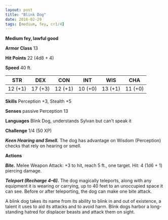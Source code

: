 ```yaml
---
layout: post
title: "Blink Dog"
date: 2016-02-29
tags: [medium, fey, cr1/4]
---
```


**Medium fey, lawful good**

**Armor Class** 13

**Hit Points** 22 (4d8 + 4)

**Speed** 40 ft.

|   STR   |   DEX   |   CON   |   INT   |   WIS   |   CHA   |
|:-----:|:-----:|:-----:|:-----:|:-----:|:-----:|
| 12 (+1) | 17 (+3) | 12 (+1) | 10 (+0) | 13 (+1) | 11 (+0) |

**Skills** Perception +3, Stealth +5 

**Senses** passive Perception 13 

**Languages** Blink Dog, understands Sylvan but can’t speak it 

**Challenge** 1/4 (50 XP)

***Keen Hearing and Smell.*** The dog has advantage on Wisdom (Perception) checks that rely on hearing or smell. 

**Actions** 

***Bite.*** Melee Weapon Attack: +3 to hit, reach 5 ft., one target. Hit: 4 (1d6 + 1) piercing damage. 

***Teleport (Recharge 4–6).*** The dog magically teleports, along with any equipment it is wearing or carrying, up to 40 feet to an unoccupied space it can see. Before or after teleporting, the dog can make one bite attack. 

A blink dog takes its name from its ability to blink in and out of existence, a talent it uses to aid its attacks and to avoid harm. Blink dogs harbor a long-standing hatred for displacer beasts and attack them on sight.